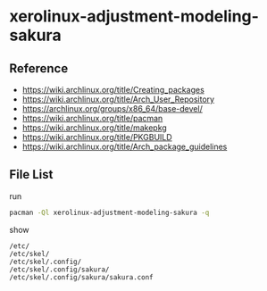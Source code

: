 
# xerolinux-adjustment-modeling-sakura


## Reference

* https://wiki.archlinux.org/title/Creating_packages
* https://wiki.archlinux.org/title/Arch_User_Repository
* https://archlinux.org/groups/x86_64/base-devel/
* https://wiki.archlinux.org/title/pacman
* https://wiki.archlinux.org/title/makepkg
* https://wiki.archlinux.org/title/PKGBUILD
* https://wiki.archlinux.org/title/Arch_package_guidelines


## File List

run

``` sh
pacman -Ql xerolinux-adjustment-modeling-sakura -q
```

show

```
/etc/
/etc/skel/
/etc/skel/.config/
/etc/skel/.config/sakura/
/etc/skel/.config/sakura/sakura.conf
```
